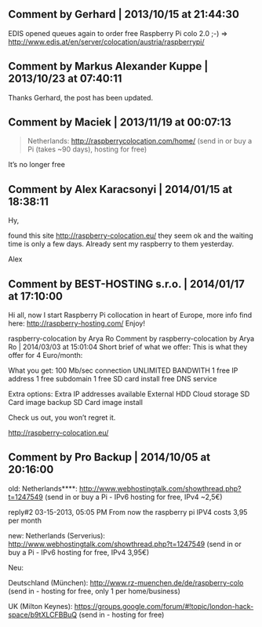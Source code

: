 Comment by Gerhard | 2013/10/15 at 21:44:30
--------------
EDIS opened queues again to order free Raspberry Pi colo 2.0 ;-)
=> http://www.edis.at/en/server/colocation/austria/raspberrypi/

Comment by Markus Alexander Kuppe | 2013/10/23 at 07:40:11
--------------
Thanks Gerhard, the post has been updated.

Comment by Maciek | 2013/11/19 at 00:07:13
---------------
> Netherlands: http://raspberrycolocation.com/home/ (send in or buy a Pi (takes ~90 days), hosting for free)

It’s no longer free

Comment by Alex Karacsonyi | 2014/01/15 at 18:38:11
-----------------
Hy,

found this site http://raspberry-colocation.eu/ they seem ok and the waiting time is only a few days.
Already sent my raspberry to them yesterday.

Alex

Comment by BEST-HOSTING s.r.o. | 2014/01/17 at 17:10:00
----------
Hi all, now I start Raspberry Pi collocation in heart of Europe, more info find here: http://raspberry-hosting.com/ Enjoy!

raspberry-colocation by Arya Ro
Comment by raspberry-colocation by Arya Ro | 2014/03/03 at 15:01:04
Short brief of what we offer: This is what they offer for 4 Euro/month:

What you get:
100 Mb/sec connection
UNLIMITED BANDWITH
1 free IP address
1 free subdomain
1 free SD card install
free DNS service

Extra options:
Extra IP addresses available
External HDD
Cloud storage
SD Card image backup
SD Card image install

Check us out, you won’t regret it.

http://raspberry-colocation.eu/

Comment by Pro Backup | 2014/10/05 at 20:16:00
----------
old: Netherlands****: http://www.webhostingtalk.com/showthread.php?t=1247549 (send in or buy a Pi - IPv6 hosting for free, IPv4 ~2,5€)

reply#2 03-15-2013, 05:05 PM
From now the raspberry pi IPV4 costs 3,95 per month

new: Netherlands (Serverius): http://www.webhostingtalk.com/showthread.php?t=1247549 (send in or buy a Pi - IPv6 hosting for free, IPv4 3,95€)

Neu:

Deutschland (München): http://www.rz-muenchen.de/de/raspberry-colo (send in - hosting for free, only 1 per home/business)

UK (Milton Keynes): https://groups.google.com/forum/#!topic/london-hack-space/b9tXLCFBBuQ (send in - hosting for free)
